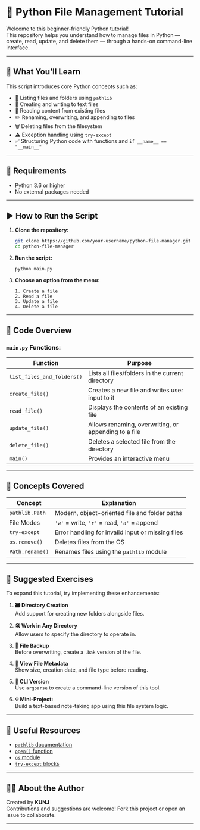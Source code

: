 
# 📁 Python File Management Tutorial

Welcome to this beginner-friendly Python tutorial!  
This repository helps you understand how to manage files in Python — create, read, update, and delete them — through a hands-on command-line interface.

---

## 🚀 What You’ll Learn

This script introduces core Python concepts such as:

- 📂 Listing files and folders using `pathlib`
- 📝 Creating and writing to text files
- 📖 Reading content from existing files
- ✏️ Renaming, overwriting, and appending to files
- 🗑️ Deleting files from the filesystem
- ⚠️ Exception handling using `try-except`
- ✅ Structuring Python code with functions and `if __name__ == "__main__"`

---

## 🧰 Requirements

- Python 3.6 or higher
- No external packages needed

---

## ▶️ How to Run the Script

1. **Clone the repository:**

   ```bash
   git clone https://github.com/your-username/python-file-manager.git
   cd python-file-manager
   ```

2. **Run the script:**

   ```bash
   python main.py
   ```

3. **Choose an option from the menu:**

   ```
   1. Create a file
   2. Read a file
   3. Update a file
   4. Delete a file
   ```

---

## 📘 Code Overview

### `main.py` Functions:

| Function               | Purpose                                               |
|------------------------|-------------------------------------------------------|
| `list_files_and_folders()` | Lists all files/folders in the current directory   |
| `create_file()`        | Creates a new file and writes user input to it        |
| `read_file()`          | Displays the contents of an existing file             |
| `update_file()`        | Allows renaming, overwriting, or appending to a file  |
| `delete_file()`        | Deletes a selected file from the directory            |
| `main()`               | Provides an interactive menu                          |

---

## 🧠 Concepts Covered

| Concept        | Explanation |
|----------------|-------------|
| `pathlib.Path` | Modern, object-oriented file and folder paths |
| File Modes     | `'w'` = write, `'r'` = read, `'a'` = append |
| `try-except`   | Error handling for invalid input or missing files |
| `os.remove()`  | Deletes files from the OS |
| `Path.rename()`| Renames files using the `pathlib` module |

---

## 🧪 Suggested Exercises

To expand this tutorial, try implementing these enhancements:

1. **🗃️ Directory Creation**  
   Add support for creating new folders alongside files.

2. **🛠️ Work in Any Directory**  
   Allow users to specify the directory to operate in.

3. **📂 File Backup**  
   Before overwriting, create a `.bak` version of the file.

4. **🧾 View File Metadata**  
   Show size, creation date, and file type before reading.

5. **🧰 CLI Version**  
   Use `argparse` to create a command-line version of this tool.

6. **💡 Mini-Project:**  
   Build a text-based note-taking app using this file system logic.

---

## 🔗 Useful Resources

- [`pathlib` documentation](https://docs.python.org/3/library/pathlib.html)
- [`open()` function](https://docs.python.org/3/library/functions.html#open)
- [`os` module](https://docs.python.org/3/library/os.html)
- [`try-except` blocks](https://docs.python.org/3/tutorial/errors.html)

---

## 👨‍🏫 About the Author

Created by **KUNJ**  
Contributions and suggestions are welcome! Fork this project or open an issue to collaborate.

---
